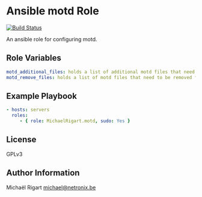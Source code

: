 Ansible motd Role
==================
[![Build Status](https://semaphoreci.com/api/v1/projects/a1942bbc-a453-4574-b692-d028f246b819/459471/badge.svg)](https://semaphoreci.com/michaelrigart/ansible-role-motd)

An ansible role for configuring motd.

Role Variables
--------------

```yaml
motd_additional_files: holds a list of additional motd files that need to be transferred to the remote host
motd_remove_files: holds a list of motd files that need to be removed from the remote host
```

Example Playbook
----------------

```yaml
- hosts: servers
  roles:
     - { role: MichaelRigart.motd, sudo: Yes }
```

License
-------

GPLv3

Author Information
------------------

Michaël Rigart <michael@netronix.be>
